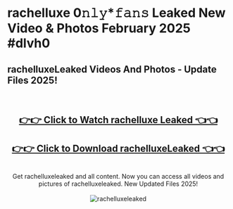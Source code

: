 # rachelluxe 0𝚗𝚕𝚢*𝚏𝚊𝚗𝚜 Leaked New Video & Photos February 2025 #dlvh0

<h2>rachelluxeLeaked Videos And Photos - Update Files 2025!</h2>
<br>
<div align="center">
<h2><a href="https://mediaupload.pro?title=rachelluxe&ref=11F" rel="nofollow">👉👉 Click to Watch rachelluxe Leaked 👈👈</a></h2>
<h2><a href="https://mediaupload.pro?title=rachelluxe&ref=11F" rel="nofollow">👉👉 Click to Download rachelluxeLeaked 👈👈</a></h2>
<br>
Get rachelluxeleaked and all content. Now you can access all videos and pictures of rachelluxeleaked. New Updated Files 2025!
<br>
<br>
<a href="https://mediaupload.pro?title=rachelluxe&ref=11F" rel="nofollow" data-target="animated-image.originalLink"><img src="https://i.ibb.co/Gkj2r4b/banner.png" alt="rachelluxeleaked" style="max-width: 100%; display: inline-block;" data-target="animated-image.originalImage"></a>
</div>
<br>

